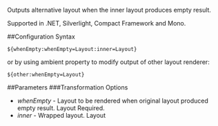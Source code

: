 Outputs alternative layout when the inner layout produces empty result. 

Supported in .NET, Silverlight, Compact Framework and Mono.

##Configuration Syntax
```
${whenEmpty:whenEmpty=Layout:inner=Layout}
```

or by using ambient property to modify output of other layout renderer:

```
${other:whenEmpty=Layout}
```

##Parameters
###Transformation Options
* _whenEmpty_ - Layout to be rendered when original layout produced empty result. Layout Required.
* _inner_ - Wrapped layout. Layout